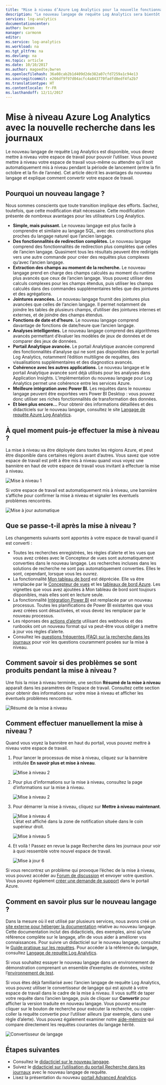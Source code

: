 ```yaml
---
title: "Mise à niveau d’Azure Log Analytics pour la nouvelle fonctionnalité de recherche dans les journaux | Microsoft Docs"
description: "Le nouveau langage de requête Log Analytics sera bientôt disponible. En attendant, vous pouvez participer à la préversion publique.  Cet article décrit les avantages du nouveau langage et explique comment convertir votre espace de travail."
services: log-analytics
documentationcenter: 
author: bwren
manager: carmonm
editor: 
ms.service: log-analytics
ms.workload: na
ms.tgt_pltfrm: na
ms.devlang: na
ms.topic: article
ms.date: 10/10/2017
ms.author: magoedte;bwren
ms.openlocfilehash: 36a08cab2b1d409d2de382a07cfd7259a1c94e13
ms.sourcegitcommit: e266df9f97d04acfc4a843770fadfd8edf4fa2b7
ms.translationtype: HT
ms.contentlocale: fr-FR
ms.lasthandoff: 12/11/2017
---
```

# <a name="azure-log-analytics-upgrade-to-new-log-search"></a>Mise à niveau Azure Log Analytics avec la nouvelle recherche dans les journaux

Le nouveau langage de requête Log Analytics est disponible, vous devez mettre à niveau votre espace de travail pour pouvoir l’utiliser.  Vous pouvez mettre à niveau votre espace de travail vous-même ou attendre qu’il soit automatiquement mis à niveau pendant la période de lancement (entre la fin octobre et la fin de l’année).  Cet article décrit les avantages du nouveau langage et explique comment convertir votre espace de travail.  

## <a name="why-the-new-language"></a>Pourquoi un nouveau langage ?
Nous sommes conscients que toute transition implique des efforts. Sachez, toutefois, que cette modification était nécessaire.  Cette modification présente de nombreux avantages pour les utilisateurs Log Analytics.

- **Simple, mais puissant.** Le nouveau langage est plus facile à comprendre et similaire au langage SQL, avec des constructions plus proches du langage naturel que l’ancien langage.
- **Des fonctionnalités de redirection complètes.**  Le nouveau langage comprend des fonctionnalités de redirection plus complètes que celles de l’ancien langage.  Quasiment tous les résultats peuvent être redirigés vers une autre commande pour créer des requêtes plus complexes qu’avec l’ancien langage.
- **Extraction des champs au moment de la recherche.**  Le nouveau langage prend en charge des champs calculés au moment du runtime plus avancés que ceux de l’ancien langage.  Vous pouvez utiliser des calculs complexes pour les champs étendus, puis utiliser les champs calculés dans des commandes supplémentaires telles que des jointures et des agrégations.
- **Jointures avancées.**  Le nouveau langage fournit des jointures plus avancées que celles de l’ancien langage. Il permet notamment de joindre les tables de plusieurs champs, d’utiliser des jointures internes et externes, et de joindre des champs étendus.
- **Fonctions de date et d’heure.**  Le nouveau langage comprend davantage de fonctions de date/heure que l’ancien langage.
- **Analyses intelligentes.**  Le nouveau langage comprend des algorithmes avancés permettant d’évaluer les modèles de jeux de données et de comparer des jeux de données.
- **Portail Analytique avancée.**  Le portail Analytique avancée comprend des fonctionnalités d’analyse qui ne sont pas disponibles dans le portail Log Analytics, notamment l’édition multiligne de requêtes, des visualisations supplémentaires et des diagnostics avancés.
- **Cohérence avec les autres applications.**  Le nouveau langage et le portail Analytique avancée sont déjà utilisés pour les analyses dans Application Insights.  L’implémentation du nouveau langage pour Log Analytics permet une cohérence entre les services Azure.
- **Meilleure intégration avec Power BI.** Les requêtes dans le nouveau langage peuvent être exportées vers Power BI Desktop : vous pouvez donc utiliser ses riches fonctionnalités de transformation des données.
- **Et bien plus encore...** Pour obtenir des informations détaillées et des didacticiels sur le nouveau langage, consultez le site [Langage de requête Azure Log Analytics](https://docs.loganalytics.io).


## <a name="when-can-i-upgrade"></a>À quel moment puis-je effectuer la mise à niveau ?
La mise à niveau va être déployée dans toutes les régions Azure, et peut être disponible dans certaines régions avant d’autres.  Vous savez que votre espace de travail est prêt à être mis à niveau quand vous voyez une bannière en haut de votre espace de travail vous invitant à effectuer la mise à niveau.

![Mise à niveau 1](media/log-analytics-log-search-upgrade/upgrade-01a.png)

Si votre espace de travail est automatiquement mis à niveau, une bannière s’affiche pour confirmer la mise à niveau et signaler les éventuels problèmes rencontrés.

 ![Mise à jour automatique](media/log-analytics-log-search-upgrade/auto-upgrade.png)


## <a name="what-happens-after-the-upgrade"></a>Que se passe-t-il après la mise à niveau ?
Les changements suivants sont apportés à votre espace de travail quand il est converti :

- Toutes les recherches enregistrées, les règles d’alerte et les vues que vous avez créées avec le Concepteur de vues sont automatiquement converties dans le nouveau langage.  Les recherches incluses dans les solutions de recherche ne sont pas automatiquement converties. Elles le sont, cependant, lorsque vous les ouvrez.  
- La fonctionnalité [Mon tableau de bord](log-analytics-dashboards.md) est dépréciée. Elle va être remplacée par le [Concepteur de vues](log-analytics-view-designer.md) et les [tableaux de bord Azure](https://docs.microsoft.com/azure/azure-portal/azure-portal-dashboards.md).  Les vignettes que vous avez ajoutées à Mon tableau de bord sont toujours disponibles, mais elles sont en lecture seule.
- La fonctionnalité [Intégration Power BI](log-analytics-powerbi.md) est remplacée par un nouveau processus.  Toutes les planifications de Power BI existantes que vous avez créées sont désactivées, et vous devez les remplacer par le nouveau processus.
- Les réponses des [actions d’alerte](log-analytics-alerts-actions.md) utilisant des webhooks et des runbooks ont un nouveau format qui va peut-être vous obliger à mettre à jour vos règles d’alerte.
- Consultez les [questions fréquentes (FAQ) sur la recherche dans les journaux](log-analytics-log-search-faq.md) pour voir les questions couramment posées sur la mise à niveau.

## <a name="how-do-i-know-if-there-were-any-issues-from-the-upgrade"></a>Comment savoir si des problèmes se sont produits pendant la mise à niveau ?
Une fois la mise à niveau terminée, une section **Résumé de la mise à niveau** apparaît dans les paramètres de l’espace de travail.  Consultez cette section pour obtenir des informations sur votre mise à niveau et afficher les éventuels problèmes rencontrés.

 ![Résumé de la mise à niveau](media/log-analytics-log-search-upgrade/upgrade-summary.png)

## <a name="how-do-i-manually-perform-the-upgrade"></a>Comment effectuer manuellement la mise à niveau ?
Quand vous voyez la bannière en haut du portail, vous pouvez mettre à niveau votre espace de travail.  

1.  Pour lancer le processus de mise à niveau, cliquez sur la bannière intitulée **En savoir plus et mise à niveau**.

    ![Mise à niveau 2](media/log-analytics-log-search-upgrade/upgrade-01a.png)<br>

2.  Pour plus d’informations sur la mise à niveau, consultez la page d’informations sur la mise à niveau.

    ![Mise à niveau 2](media/log-analytics-log-search-upgrade/upgrade-03.png)<br>

3.  Pour démarrer la mise à niveau, cliquez sur **Mettre à niveau maintenant**.

    ![Mise à niveau 4](media/log-analytics-log-search-upgrade/upgrade-04.png)<br>L’état est affiché dans la zone de notification située dans le coin supérieur droit.
    
    ![Mise à niveau 5](media/log-analytics-log-search-upgrade/upgrade-05.png)

4.  Et voilà !  Passez en revue la page Recherche dans les journaux pour voir à quoi ressemble votre nouvel espace de travail.

    ![Mise à jour 6](media/log-analytics-log-search-upgrade/upgrade-06.png)

Si vous rencontrez un problème qui provoque l’échec de la mise à niveau, vous pouvez accéder au [Forum de discussion](https://social.msdn.microsoft.com/Forums/azure/home?forum=opinsights) et envoyer votre question. Vous pouvez également [créer une demande de support](../azure-supportability/how-to-create-azure-support-request.md) dans le portail Azure.

## <a name="how-do-i-learn-the-new-language"></a>Comment en savoir plus sur le nouveau langage ?
Dans la mesure où il est utilisé par plusieurs services, nous avons créé un [site externe pour héberger la documentation](https://docs.loganalytics.io/) relative au nouveau langage.  Cette documentation inclut des didacticiels, des exemples, ainsi qu’une référence complète sur le langage, afin de vous aider à améliorer vos connaissances. Pour suivre un didacticiel sur le nouveau langage, consultez le [Guide pratique sur les requêtes](https://go.microsoft.com/fwlink/?linkid=856078). Pour accéder à la référence du langage, consultez [Langage de requête Log Analytics](https://go.microsoft.com/fwlink/?linkid=856079).  

Si vous souhaitez essayer le nouveau langage dans un environnement de démonstration comprenant un ensemble d’exemples de données, visitez l’[environnement de test](https://portal.loganalytics.io/demo#/discover/home).

Si vous êtes déjà familiarisé avec l’ancien langage de requête Log Analytics, vous pouvez utiliser le convertisseur de langage qui est ajouté à votre espace de travail dans le cadre de la mise à niveau.  Il vous suffit de taper votre requête dans l’ancien langage, puis de cliquer sur **Convertir** pour afficher la version traduite en nouveau langage.  Vous pouvez ensuite cliquer sur le bouton de recherche pour exécuter la recherche, ou copier-coller la requête convertie pour l’utiliser ailleurs (par exemple, dans une règle d’alerte).  Vous pouvez également examiner notre [aide-mémoire](log-analytics-log-search-transition.md) qui compare directement les requêtes courantes du langage hérité.

![Convertisseur de langage](media/log-analytics-log-search-upgrade/language-converter.png)


## <a name="next-steps"></a>Étapes suivantes
- Consultez le [didacticiel sur le nouveau langage](https://go.microsoft.com/fwlink/?linkid=856078).
- Suivez le [didacticiel sur l’utilisation du portail Recherche dans les journaux](log-analytics-log-search-log-search-portal.md) avec le nouveau langage de requête.
- Lisez la présentation du nouveau [portail Advanced Analytics](https://go.microsoft.com/fwlink/?linkid=856587).
